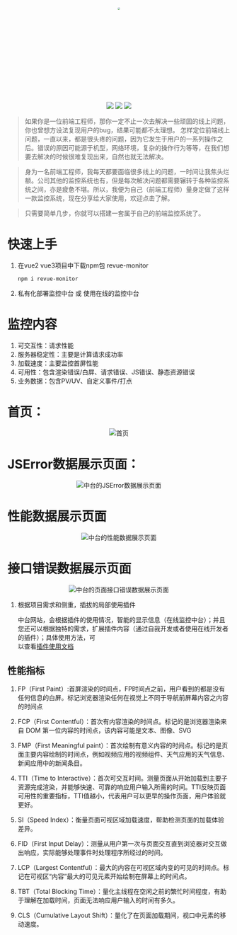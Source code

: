 
<div align=center style="height:200px; overflow:200px; border-radius:50px">
    <img src="https://s1.ax1x.com/2022/08/18/vrul7D.png" style="zoom:40%;border-radius:50px" />
</div>

<p align="center">
 <a><img src="https://img.shields.io/static/v1?label=platform&message=dev by RevueMonitor&color=blue&logo=Platform.sh&Color=white"></a>
 <a><img src="https://img.shields.io/static/v1?label=plugin&message=used revue-monitor&color=40E0D0&logo=AdGuard&logoColor=white&link=https://www.npmjs.com/package/revue-monitor"></a>
 <a><img src="https://img.shields.io/static/v1?label=application&message=vue2 | vue3&color=green&logo=Vue.js&logoColor=white&link=https://www.npmjs.com/package/revue-monitor"></a>
    
</p>

> 如果你是一位前端工程师，那你一定不止一次去解决一些顽固的线上问题，你也曾想方设法复现用户的bug，结果可能都不太理想。 怎样定位前端线上问题，一直以来，都是很头疼的问题，因为它发生于用户的一系列操作之后。错误的原因可能源于机型，网络环境，复杂的操作行为等等，在我们想要去解决的时候很难复现出来，自然也就无法解决。

> 身为一名前端工程师，我每天都要面临很多线上的问题，一时间让我焦头烂额。公司其他的监控系统也有，但是每次解决问题都需要辗转于各种监控系统之间，亦是疲惫不堪。所以，我便为自己（前端工程师）量身定做了这样一款监控系统，现在分享给大家使用，欢迎点击了解。

> 只需要简单几步，你就可以搭建一套属于自己的前端监控系统了。

# 快速上手

1. 在vue2 vue3项目中下载npm包 revue-monitor

   ```bash
   npm i revue-monitor
   ```
2. 私有化部署监控中台 或 使用在线的监控中台
   
# 监控内容
1.  可交互性：请求性能
2.  服务器稳定性：主要是计算请求成功率
3.  加载速度：主要监控首屏性能
4.  可用性：包含渲染错误/白屏、请求错误、JS错误、静态资源错误
5.  业务数据：包含PV/UV、自定义事件/打点

# 首页：
<p align=center><img src="https://img-blog.csdnimg.cn/a68481d874cf45bd91890b376887b54d.png" alt="首页"> </p>

# JSError数据展示页面：

   <p align=center><img src="https://img-blog.csdnimg.cn/23c1dcbbca80478094f12e1e10b687b9.png" alt="中台的JSError数据展示页面"> </p>

# 性能数据展示页面

   <p align=center><img src="https://img-blog.csdnimg.cn/39074f32d47d48dd812b151e86fd974a.png" alt="中台的性能数据展示页面"> </p>

# 接口错误数据展示页面

   <p align=center><img src="https://img-blog.csdnimg.cn/953d409c8f564f488713507c7461867c.png" alt="中台的页面接口错误数据展示页面"> </p>

1. 根据项目需求和侧重，插拔的局部使用插件

   中台网站，会根据插件的使用情况，智能的显示信息（在线监控中台）；并且您还可以根据独特的需求，扩展插件内容（通过自我开发或者使用在线开发者的插件）；具体使用方法，可    
   以查看[插件使用文档](https://gitee.com/re-vue-monitor/revue-monitor)

## 性能指标

1.  FP（First Paint）:首屏渲染的时间点，FP时间点之前，用户看到的都是没有任何信息的白屏。标记浏览器渲染任何在视觉上不同于导航前屏幕内容之内容的时间点
  
2.  FCP（First Contentful）：首次有内容渲染的时间点。标记的是浏览器渲染来自 DOM 第一位内容的时间点，该内容可能是文本、图像、SVG 
3.  FMP（First Meaningful paint）：首次绘制有意义内容的时间点。标记的是页面主要内容绘制的时间点，例如视频应用的视频组件、天气应用的天气信息、新闻应用中的新闻条目。
4.  TTI（Time to Interactive）：首次可交互时间。测量页面从开始加载到主要子资源完成渲染，并能够快速、可靠的响应用户输入所需的时间。TTI反映页面可用性的重要指标，TTI值越小，代表用户可以更早的操作页面，用户体验就更好。
5.  SI（Speed Index）：衡量页面可视区域加载速度，帮助检测页面的加载体验差异。
6.  FID（First Input Delay）：测量从用户第一次与页面交互直到浏览器对交互做出响应，实际能够处理事件时处理程序所经过的时间。
7.  LCP（Largest Contentful）：最大的内容在可视区域内变的可见的时间点。标记在可视区“内容”最大的可见元素开始绘制在屏幕上的时间点。
8.  TBT（Total Blocking Time）：量化主线程在空闲之前的繁忙时间程度，有助于理解在加载时间，页面无法响应用户输入的时间有多久。
9.  CLS（Cumulative Layout Shift）：量化了在页面加载期间，视口中元素的移动速度。